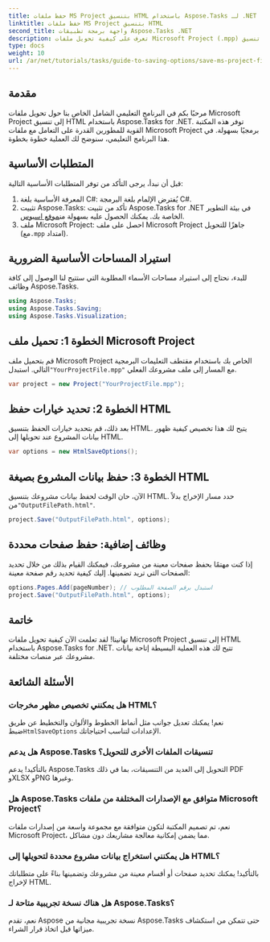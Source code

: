 ```yaml
---
title: حفظ ملفات MS Project بتنسيق HTML باستخدام Aspose.Tasks لـ .NET
linktitle: حفظ ملفات MS Project بتنسيق HTML
second_title: واجهة برمجة تطبيقات Aspose.Tasks .NET
description: تعرف على كيفية تحويل ملفات Microsoft Project (.mpp) إلى تنسيق HTML بسهولة باستخدام Aspose.Tasks for .NET. يوفر هذا البرنامج التعليمي الشامل تعليمات خطوة بخطوة، بما في ذلك كيفية تحميل ملفات المشروع وتخصيص إخراج HTML وحفظ صفحات معينة.
type: docs
weight: 10
url: /ar/net/tutorials/tasks/guide-to-saving-options/save-ms-project-files-to-html-format/
---
```

## مقدمة

مرحبًا بكم في البرنامج التعليمي الشامل الخاص بنا حول تحويل ملفات Microsoft Project إلى تنسيق HTML باستخدام Aspose.Tasks for .NET. توفر هذه المكتبة القوية للمطورين القدرة على التعامل مع ملفات Microsoft Project برمجيًا بسهولة. في هذا البرنامج التعليمي، سنوضح لك العملية خطوة بخطوة.

## المتطلبات الأساسية

قبل أن نبدأ، يرجى التأكد من توفر المتطلبات الأساسية التالية:

1. المعرفة الأساسية بلغة C#: يُفترض الإلمام بلغة البرمجة C#.
2.  تثبيت Aspose.Tasks: تأكد من تثبيت Aspose.Tasks for .NET في بيئة التطوير الخاصة بك. يمكنك الحصول عليه بسهولة من[موقع اسبوس](https://www.aspose.com).
3.  ملف Microsoft Project: احصل على ملف Microsoft Project جاهزًا للتحويل (مع`.mpp` امتداد).

## استيراد المساحات الأساسية الضرورية

للبدء، نحتاج إلى استيراد مساحات الأسماء المطلوبة التي ستتيح لنا الوصول إلى كافة وظائف Aspose.Tasks.

```csharp
using Aspose.Tasks;
using Aspose.Tasks.Saving;
using Aspose.Tasks.Visualization;
```

## الخطوة 1: تحميل ملف Microsoft Project

 قم بتحميل ملف Microsoft Project الخاص بك باستخدام مقتطف التعليمات البرمجية التالي. استبدل`"YourProjectFile.mpp"` مع المسار إلى ملف مشروعك الفعلي.

```csharp
var project = new Project("YourProjectFile.mpp");
```

## الخطوة 2: تحديد خيارات حفظ HTML

بعد ذلك، قم بتحديد خيارات الحفظ بتنسيق HTML. يتيح لك هذا تخصيص كيفية ظهور بيانات المشروع عند تحويلها إلى HTML.

```csharp
var options = new HtmlSaveOptions();
```

## الخطوة 3: حفظ بيانات المشروع بصيغة HTML

 الآن، حان الوقت لحفظ بيانات مشروعك بتنسيق HTML. حدد مسار الإخراج بدلاً من`"OutputFilePath.html"`.

```csharp
project.Save("OutputFilePath.html", options);
```

## وظائف إضافية: حفظ صفحات محددة

إذا كنت مهتمًا بحفظ صفحات معينة من مشروعك، فيمكنك القيام بذلك من خلال تحديد الصفحات التي تريد تضمينها. إليك كيفية تحديد رقم صفحة معينة:

```csharp
options.Pages.Add(pageNumber); // استبدل برقم الصفحة المطلوب
project.Save("OutputFilePath.html", options);
```

## خاتمة

تهانينا! لقد تعلمت الآن كيفية تحويل ملفات Microsoft Project إلى تنسيق HTML باستخدام Aspose.Tasks for .NET. تتيح لك هذه العملية البسيطة إتاحة بيانات مشروعك عبر منصات مختلفة.

## الأسئلة الشائعة

### هل يمكنني تخصيص مظهر مخرجات HTML؟
 نعم! يمكنك تعديل جوانب مثل أنماط الخطوط والألوان والتخطيط عن طريق ضبط`HtmlSaveOptions` الإعدادات لتناسب احتياجاتك.

### هل يدعم Aspose.Tasks تنسيقات الملفات الأخرى للتحويل؟
بالتأكيد! يدعم Aspose.Tasks التحويل إلى العديد من التنسيقات، بما في ذلك PDF وXLSX وPNG وغيرها.

### هل Aspose.Tasks متوافق مع الإصدارات المختلفة من ملفات Microsoft Project؟
نعم، تم تصميم المكتبة لتكون متوافقة مع مجموعة واسعة من إصدارات ملفات Microsoft Project، مما يضمن إمكانية معالجة مشاريعك دون مشاكل.

### هل يمكنني استخراج بيانات مشروع محددة لتحويلها إلى HTML؟
بالتأكيد! يمكنك تحديد صفحات أو أقسام معينة من مشروعك وتضمينها بناءً على متطلباتك لإخراج HTML.

### هل هناك نسخة تجريبية متاحة لـ Aspose.Tasks؟
نعم، تقدم Aspose نسخة تجريبية مجانية من Aspose.Tasks حتى تتمكن من استكشاف ميزاتها قبل اتخاذ قرار الشراء.